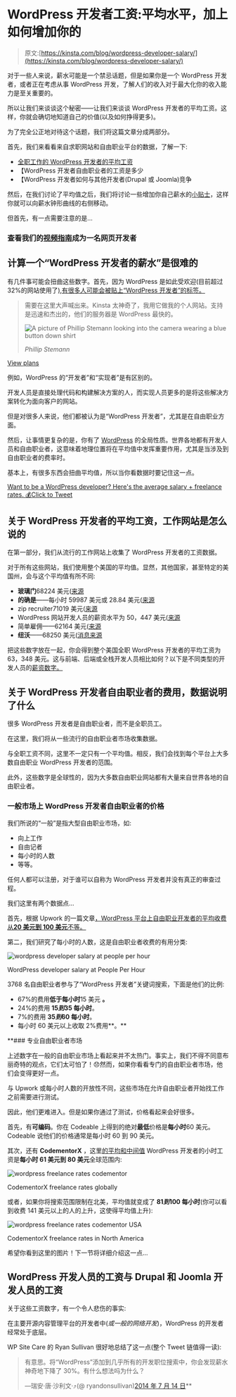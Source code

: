 # WordPress 开发者工资:平均水平，加上如何增加你的

> 原文:[https://kinsta.com/blog/wordpress-developer-salary/](https://kinsta.com/blog/wordpress-developer-salary/)

对于一些人来说，薪水可能是一个禁忌话题，但是如果你是一个 WordPress 开发者，或者正在考虑从事 WordPress 开发，了解人们的收入对于最大化你的收入能力是至关重要的。

所以让我们来谈谈这个秘密——让我们来谈谈 WordPress 开发者的平均工资。这样，你就会确切地知道自己的价值(以及如何挣得更多)。

为了完全公正地对待这个话题，我们将这篇文章分成两部分。

首先，我们来看看来自求职网站和自由职业平台的数据，了解一下:

*   [全职工作的 WordPress 开发者的平均工资](#average-wordpress-developer-salary)
*   【WordPress 开发者自由职业者的工资是多少
*   【WordPress 开发者如何与其他开发者(Drupal 或 Joomla)竞争

然后，在我们讨论了平均值之后，我们将讨论一些增加你自己薪水的[小贴士](#increasing-salary)，这样你就可以向薪水钟形曲线的右侧移动。

但首先，有一点需要注意的是…

### 查看我们的[视频指南](https://www.youtube.com/watch?v=YbOCpNGw1Mc)成为一名网页开发者



## 计算一个“WordPress 开发者的薪水”是很难的

有几件事可能会扭曲这些数字。首先，因为 WordPress 是如此受欢迎(目前超过 32%的网站使用了[),有很多人可能会被贴上“WordPress 开发者”的标签。](https://kinsta.com/wordpress-market-share/)





> 需要在这里大声喊出来。Kinsta 太神奇了，我用它做我的个人网站。支持是迅速和杰出的，他们的服务器是 WordPress 最快的。
> 
> <footer class="wp-block-kinsta-client-quote__footer">
> 
> ![A picture of Phillip Stemann looking into the camera wearing a blue button down shirt](img/12b77bdcd297e9bf069df2f3413ad833.png)
> 
> <cite class="wp-block-kinsta-client-quote__cite">Phillip Stemann</cite></footer>

[View plans](https://kinsta.com/plans/)

例如，WordPress 的“开发者”和“实现者”是有区别的。

开发人员是直接处理代码和构建解决方案的人，而实现人员更多的是将这些解决方案转化为面向客户的网站。

但是对很多人来说，他们都被认为是“WordPress 开发者”，尤其是在自由职业方面。

然后，让事情更复杂的是，你有了 [WordPress](https://kinsta.com/knowledgebase/what-is-wordpress/) 的全局性质。世界各地都有开发人员和自由职业者，这意味着地理位置将在平均值中发挥重要作用，尤其是当涉及到自由职业者的费率时。

基本上，有很多东西会扭曲平均值，所以当你看数据时要记住这一点。

[Want to be a WordPress developer? Here's the average salary + freelance rates. 💰Click to Tweet](https://twitter.com/intent/tweet?url=https%3A%2F%2Fbit.ly%2F2ZA9QNQ&via=kinsta&text=Want+to+be+a+WordPress+developer%3F+Here%27s+the+average+salary+%2B+freelance+rates.+%F0%9F%92%B0&hashtags=freelancing%2Cwebdev)

## 关于 WordPress 开发者的平均工资，工作网站是怎么说的

在第一部分，我们从流行的工作网站上收集了 WordPress 开发者的工资数据。

对于所有这些网站，我们使用整个美国的平均值。显然，其他国家，甚至特定的美国州，会与这个平均值有所不同:

*   **玻璃门**68224 美元([来源](https://www.glassdoor.com/Salaries/wordpress-developer-salary-SRCH_KO0,19.htm)
*   **的确是**——每小时 59987 美元或 28.84 美元([来源](https://www.indeed.com/salaries/Wordpress-Developer-Salaries)
*   zip recruiter71019 美元([来源](https://www.ziprecruiter.com/Salaries/PHP-Wordpress-Developer-Salary)
*   WordPress 网站开发人员的薪资水平为 50，447 美元([来源](https://www.payscale.com/research/US/Skill=Wordpress/Salary)
*   简单雇佣——62164 美元([来源](https://www.simplyhired.com/salaries-k-wordpress-developer-jobs.html)
*   **纽沃**——68250 美元([消息来源](https://neuvoo.com/salary/?job=Wordpress+Developer)

把这些数字放在一起，你会得到整个美国全职 WordPress 开发者的平均工资为 63，348 美元。这与前端、后端或全栈开发人员相比如何？以下是不同类型的开发人员的[薪资数字。](https://kinsta.com/blog/web-developer-salary/)

## 关于 WordPress 开发者自由职业者的费用，数据说明了什么

很多 WordPress 开发者是自由职业者，而不是全职员工。

在这里，我们将从一些流行的自由职业者市场收集数据。

与全职工资不同，这里不一定只有一个平均值。相反，我们会找到每个平台上大多数自由职业 WordPress 开发者的范围。

此外，这些数字是全球性的，因为大多数自由职业网站都有大量来自世界各地的自由职业者。

### 一般市场上 WordPress 开发者自由职业者的价格

我们所说的“一般”是指大型自由职业市场，如:

*   向上工作
*   自由记者
*   每小时的人数
*   等等。

任何人都可以注册，对于谁可以自称为 WordPress 开发者并没有真正的审查过程。

我们这里有两个数据点…

首先，根据 Upwork 的一篇文章[，WordPress 平台上自由职业开发者的平均收费从**20 美元到 100 美元**不等。](https://www.upwork.com/hiring/for-clients/how-much-does-it-cost-to-hire-wordpress-developer/)

第二，我们研究了每小时的人数，这是自由职业者收费的有用分类:

![wordpress developer salary at people per hour](img/598efc50b954b93bcf83f3cbe49cedc3.png)

WordPress developer salary at People Per Hour



3768 名自由职业者参与了“WordPress 开发者”关键词搜索，下面是他们的比例:

*   67%的费用**低于每小时**15 美元 **。**
*   24%的费用 **$15 到$35 每小时**。
*   7%的费用 **$35 到$60 每小时**。
*   每小时 60 美元以上收取 2%费用**。**

 **### 专业自由职业者市场

上述数字在一般的自由职业市场上看起来并不太热门。事实上，我们不得不同意布丽奇特的观点，它们太可怕了！😞然而，如果你看看专门的自由职业者市场，他们会变得更好一点。

与 Upwork 或每小时人数的开放性不同，这些市场在允许自由职业者开始找工作之前需要进行测试。

因此，他们更难进入。但是如果你通过了测试，价格看起来会好很多。

首先，有**可编码**。你在 Codeable 上得到的绝对**最低**价格是**每小时**60 美元。Codeable 说他们的价格通常是每小时 60 到 90 美元。

其次，还有 **CodementorX** ，这里[的平均和中间值](https://www.codementor.io/freelance-rates/wordpress-developers) WordPress 开发者的小时工资是**每小时 61 美元到 80 美元**全球范围内:

![wordpress freelance rates codementor](img/6474f682dac936f00a59058413af1f7e.png)

CodementorX freelance rates globally



或者，如果你将搜索范围限制在北美，平均值就变成了 **$81 到$100 每小时**(你可以看到收费 141 美元以上的人的上升，这使得平均值上升):

![wordpress freelance rates codementor USA](img/ac72d009c9b8d7e51c39dfff08e7d143.png)

CodementorX freelance rates in North America



希望你看到这里的图片！下一节将详细介绍这一点…

## WordPress 开发人员的工资与 Drupal 和 Joomla 开发人员的工资

关于这些工资数字，有一个令人悲伤的事实:

在主要开源内容管理平台的开发者中(*或一般的网络开发*)，WordPress 的开发者经常处于底层。

WP Site Care 的 Ryan Sullivan 很好地总结了这一点(整个 Tweet 链值得一读):

> 有意思。将“WordPress”添加到几乎所有的开发职位搜索中，你会发现薪水神奇地下降了 30%。有什么想法吗为什么？
> 
> —瑞安·唐·沙利文·⤴️(@ ryandonsullivan)[2014 年 7 月 14 日](https://twitter.com/ryandonsullivan/status/488519912277557248?ref_src=twsrc%5Etfw)**